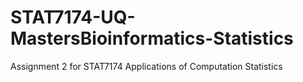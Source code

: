 # STAT7174-UQ-MastersBioinformatics-Statistics
Assignment 2 for STAT7174 Applications of Computation Statistics
